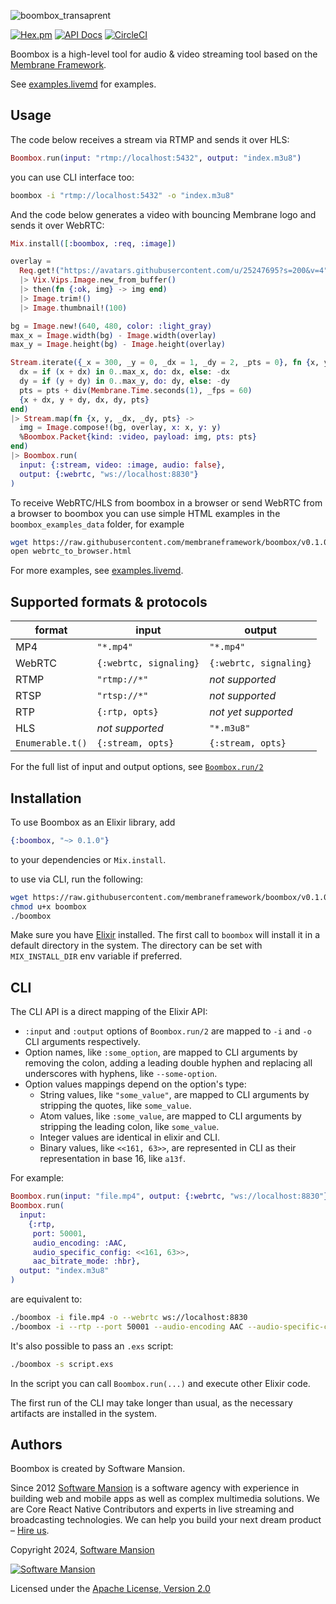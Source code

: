 ![boombox_transaprent](https://github.com/user-attachments/assets/1c5f25a2-cc27-4349-ae72-91315d43d6a1)

[![Hex.pm](https://img.shields.io/hexpm/v/boombox.svg)](https://hex.pm/packages/boombox)
[![API Docs](https://img.shields.io/badge/api-docs-yellow.svg?style=flat)](https://hexdocs.pm/boombox)
[![CircleCI](https://circleci.com/gh/membraneframework/boombox.svg?style=svg)](https://circleci.com/gh/membraneframework/boombox)

Boombox is a high-level tool for audio & video streaming tool based on the [Membrane Framework](https://membrane.stream).

See [examples.livemd](examples.livemd) for examples.

## Usage

The code below receives a stream via RTMP and sends it over HLS:

```elixir
Boombox.run(input: "rtmp://localhost:5432", output: "index.m3u8")
```

you can use CLI interface too:

```sh
boombox -i "rtmp://localhost:5432" -o "index.m3u8"
```

And the code below generates a video with bouncing Membrane logo and sends it over WebRTC:

```elixir
Mix.install([:boombox, :req, :image])

overlay =
  Req.get!("https://avatars.githubusercontent.com/u/25247695?s=200&v=4").body
  |> Vix.Vips.Image.new_from_buffer()
  |> then(fn {:ok, img} -> img end)
  |> Image.trim!()
  |> Image.thumbnail!(100)

bg = Image.new!(640, 480, color: :light_gray)
max_x = Image.width(bg) - Image.width(overlay)
max_y = Image.height(bg) - Image.height(overlay)

Stream.iterate({_x = 300, _y = 0, _dx = 1, _dy = 2, _pts = 0}, fn {x, y, dx, dy, pts} ->
  dx = if (x + dx) in 0..max_x, do: dx, else: -dx
  dy = if (y + dy) in 0..max_y, do: dy, else: -dy
  pts = pts + div(Membrane.Time.seconds(1), _fps = 60)
  {x + dx, y + dy, dx, dy, pts}
end)
|> Stream.map(fn {x, y, _dx, _dy, pts} ->
  img = Image.compose!(bg, overlay, x: x, y: y)
  %Boombox.Packet{kind: :video, payload: img, pts: pts}
end)
|> Boombox.run(
  input: {:stream, video: :image, audio: false},
  output: {:webrtc, "ws://localhost:8830"}
)
```

To receive WebRTC/HLS from boombox in a browser or send WebRTC from a browser to boombox
you can use simple HTML examples in the `boombox_examples_data` folder, for example

```sh
wget https://raw.githubusercontent.com/membraneframework/boombox/v0.1.0/boombox_examples_data/webrtc_to_browser.html
open webrtc_to_browser.html
```

For more examples, see [examples.livemd](examples.livemd).

## Supported formats & protocols

| format | input | output |
|---|---|---|
| MP4 | `"*.mp4"` | `"*.mp4"` |
| WebRTC | `{:webrtc, signaling}` | `{:webrtc, signaling}` |
| RTMP | `"rtmp://*"` | _not supported_ |
| RTSP | `"rtsp://*"` | _not supported_ |
| RTP | `{:rtp, opts}` | _not yet supported_ |
| HLS | _not supported_ | `"*.m3u8"` |
| `Enumerable.t()` | `{:stream, opts}` | `{:stream, opts}` |

For the full list of input and output options, see [`Boombox.run/2`](https://hexdocs.pm/boombox/Boombox.html#run/2)

## Installation

To use Boombox as an Elixir library, add

```elixir
{:boombox, "~> 0.1.0"}
```

to your dependencies or `Mix.install`.

to use via CLI, run the following:

```sh
wget https://raw.githubusercontent.com/membraneframework/boombox/v0.1.0/bin/boombox
chmod u+x boombox
./boombox
```

Make sure you have [Elixir](https://elixir-lang.org/) installed. The first call to `boombox` will install it in a default directory in the system. The directory can be set with `MIX_INSTALL_DIR` env variable if preferred.

## CLI

The CLI API is a direct mapping of the Elixir API:
  * `:input` and `:output` options of `Boombox.run/2` are mapped to `-i` and `-o` CLI arguments respectively.
  * Option names, like `:some_option`, are mapped to CLI arguments by removing the colon, adding a leading double hyphen and replacing all underscores with hyphens, like `--some-option`.
  * Option values mappings depend on the option's type:
    - String values, like `"some_value"`, are mapped to CLI arguments by stripping the quotes, like `some_value`.
    - Atom values, like `:some_value`, are mapped to CLI arguments by stripping the leading colon, like `some_value`.
    - Integer values are identical in elixir and CLI.
    - Binary values, like `<<161, 63>>`, are represented in CLI as their representation in base 16, like `a13f`.

For example:

```elixir
Boombox.run(input: "file.mp4", output: {:webrtc, "ws://localhost:8830"})
Boombox.run(
  input:
    {:rtp,
     port: 50001,
     audio_encoding: :AAC,
     audio_specific_config: <<161, 63>>,
     aac_bitrate_mode: :hbr},
  output: "index.m3u8"
)
```

are equivalent to:

```sh
./boombox -i file.mp4 -o --webrtc ws://localhost:8830
./boombox -i --rtp --port 50001 --audio-encoding AAC --audio-specific-config a13f --aac-bitrate-mode hbr -o index.m3u8
```

It's also possible to pass an `.exs` script:

```sh
./boombox -s script.exs
```

In the script you can call `Boombox.run(...)` and execute other Elixir code.

The first run of the CLI may take longer than usual, as the necessary artifacts are installed in the system.

## Authors

Boombox is created by Software Mansion.

Since 2012 [Software Mansion](https://swmansion.com/?utm_source=git&utm_medium=readme&utm_campaign=boombox) is a software agency with experience in building web and mobile apps as well as complex multimedia solutions. We are Core React Native Contributors and experts in live streaming and broadcasting technologies. We can help you build your next dream product – [Hire us](https://swmansion.com/contact/projects).

Copyright 2024, [Software Mansion](https://swmansion.com/?utm_source=git&utm_medium=readme&utm_campaign=boombox)

[![Software Mansion](https://logo.swmansion.com/logo?color=white&variant=desktop&width=200&tag=membrane-github)](https://swmansion.com/?utm_source=git&utm_medium=readme&utm_campaign=boombox)

Licensed under the [Apache License, Version 2.0](LICENSE)
